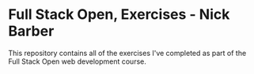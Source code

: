 # Full Stack Open, Exercises - Nick Barber

This repository contains all of the exercises I've completed as part of the Full Stack Open web development course.
